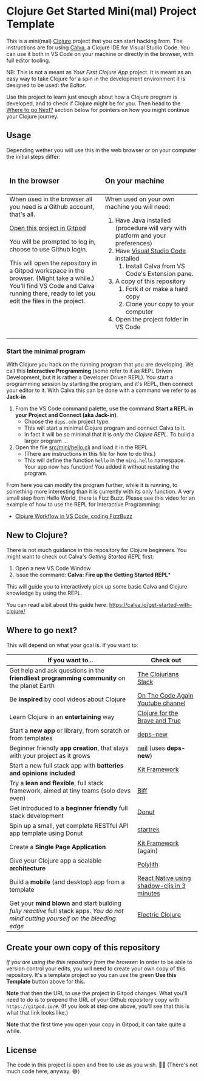 # Clojure Get Started Mini(mal) Project Template

This is a mini(mal) [Clojure](https://clojure.org) project that you can start hacking from. The instructions are for using [Calva](https:/calva.io), a Clojure IDE for Visual Studio Code. You can use it both in VS Code on your machine or directly in the browser, with full editor tooling.

NB: This is not a meant as *Your First Clojure App* project. It is meant as an easy way to take Clojure for a spin in the development environment it is designed to be used: *the Editor*.

Use this project to learn just enough about how a Clojure program is developed, and to check if Clojure might be for you. Then head to the [Where to go Next?](#where-to-go-next) section below for pointers on how you might continue your Clojure journey.

## Usage

Depending wether you will use this in the web browser or on your computer the initial steps differ:

<table>
  <colgroup>
    <col width="50%">
    <col width="50%">
  </colgroup>
   <thead>
     <tr>
       <td><h3>In the browser</h3></td>
       <td><h3>On your machine</h3></td>
     </tr>
   </thead>
   <tbody>
     <tr valign="top">
       <td>
When used in the browser all you need is a Github account, that's all.

[Open this project in Gitpod](https://gitpod.io/#https://github.com/PEZ/minimal-clojure)

You will be prompted to log in, choose to use Github login.

This will open the repository in a Gitpod workspace in the browser. (Might take a while.) You'll find VS Code and Calva running there, ready to let you edit the files in the project.
       </td>
       <td>
When used on your own machine you will need:

1. Have Java installed (procedure will vary with platform and your preferences)
1. Have [Visual Studio Code](https://code.visualstudio.com/) installed 
    1. Install Calva from VS Code's Extension pane. 
1. A copy of this repository
    1. Fork it or make a hard copy 
    1. Clone your copy to your computer
1. Open the project folder in VS Code
       </td>
     </tr>
   </tbody>
</table>

### Start the minimal program

With Clojure you hack on the running program that you are developing. We call this **Interactive Programming** (some refer to it as REPL Driven Development, but it is rather a Developer Driven REPL). You start a programming session by starting the program, and it's REPL, then connect your editor to it. With Calva this can be done with a command we refer to as **Jack-in**

1. From the VS Code command palette, use the command **Start a REPL in your Project and Connect (aka Jack-in)**.
   * Choose the `deps.edn` project type.
   * This will start a minimal Clojure program and connect Calva to it.
   * In fact it will be so minimal that it is _only the Clojure REPL_. To build a larger program ...
1. Open the file [src/mini/hello.clj](src/mini/hello.clj) and load it in the REPL
   * (There are instructions in this file for how to do this.)
   * This will define the function `hello` in the `mini.hello` namespace. Your app now has function! You added it without restating the program.

From here you can modify the program further, while it is running, to something more interesting than it is currently with its only function. A very small step from Hello World, there is Fizz Buzz. Please see this video for an example of how to use the REPL for Interactive Programming:

* [Clojure Workflow in VS Code, coding FizzBuzz](https://www.youtube.com/watch?v=d0K1oaFGvuQ)

## New to Clojure?

There is not much guidance in this repository for Clojure beginners. You might want to check out Calva's *Getting Started REPL* first:

1. Open a new VS Code Window
2. Issue the command: **Calva: Fire up the Getting Started REPL***

This will guide you to interactively pick up some basic Calva and Clojure knowledge by using the REPL.

You can read a bit about this guide here: https://calva.io/get-started-with-clojure/ 


## Where to go next?

This will depend on what your goal is. If you want to:

| If you want to...                                            | Check out                                                                                                                                                          |
| ------------------------------------------------------------ | ------------------------------------------------------------------------------------------------------------------------------------------------------------------ |
| Get help and ask questions in the **friendliest programming community** on the planet Earth | [The Clojurians Slack](http://clojurians.net)                                                                                                                   |
| Be **inspired** by cool videos about Clojure                 | [On The Code Again Youtube channel](https://www.youtube.com/@onthecodeagain)                                                                                                       |
| Learn Clojure in an **entertaining** way                      | [Clojure for the Brave and True](https://www.braveclojure.com/)                                                                                                    |
| Start a **new app** or library, from scratch or from templates | [deps-new](https://github.com/seancorfield/deps-new)                                                                                                             |
| Beginner friendly **app creation**, that stays with your project as it grows | [neil](https://blog.michielborkent.nl/new-clojure-project-quickstart.html) (uses **deps-new**)                                                                                                             |
| Start a new full stack app with **batteries and opinions included** | [Kit Framework](https://kit-clj.github.io/)                                                                                                                     |
| Try a **lean and flexible**, full stack framework, aimed at tiny teams (solo devs even) | [Biff](https://biffweb.com/)                                                                                                                     |
| Get introduced to a **beginner friendly** full stack development | [Donut](https://www.youtube.com/watch?v=PMat9Wdt-pk)                                                                                                                     |
| Spin up a small, yet complete RESTful API app template using Donut | [startrek](https://github.com/dharrigan/startrek)                                                                                                                     |
| Create a **Single Page Application**                          | [Kit Framework](https://kit-clj.github.io/) (again)                                                                                                               |
| Give your Clojure app a scalable **architecture**             | [Polylith](https://polylith.gitbook.io/polylith/)                                                                                                                 |
| Build a **mobile** (and desktop) app from a template            | [React Native using shadow-cljs in 3 minutes](https://github.com/PEZ/rn-rf-shadow)                                                                               |
| Get your **mind blown** and start building _fully reactive_ full stack apps. _You do not mind cutting yourself on the bleeding edge_ | [Electric Clojure](https://hyperfiddle.notion.site/Electric-Clojure-progress-Dec-2022-5416dda526e24e5ab7ccb7eb48c797ed) |

## Create your own copy of this repository

_If you are using the this repository from the browser_: In order to be able to version control your edits, you will need to create your own copy of this repository. It's a template project so you can use the green **Use this Template** button above for this.

**Note** that then the URL to use the project in Gitpod changes. What you'll need to do is to prepend the URL of your Github repository copy with `https://gitpod.io/#`. (If you look at step one above, you'll see that this is what that link looks like.)

**Note** that the first time you open your copy in Gitpod, it can take quite a while.

## License

The code in this project is open and free to use as you wish. 🗽🍺 (There's not much code here, anyway. 😄)

